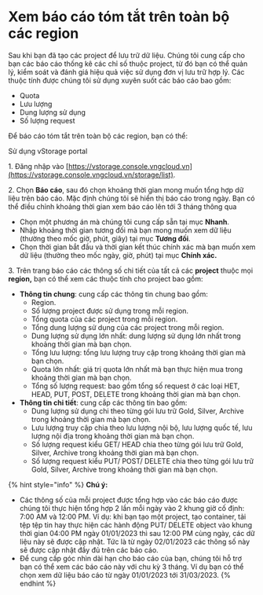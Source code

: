 # Xem báo cáo tóm tắt trên toàn bộ các region

Sau khi bạn đã tạo các project để lưu trữ dữ liệu. Chúng tôi cung cấp cho bạn các báo cáo thống kê các chỉ số thuộc project, từ đó bạn có thể quản lý, kiểm soát và đánh giá hiệu quả việc sử dụng đơn vị lưu trữ hợp lý. Các thuộc tính được chúng tôi sử dụng xuyên suốt các báo cáo bao gồm:&#x20;

* Quota
* Lưu lượng
* Dung lượng sử dụng
* Số lượng request

Để báo cáo tóm tắt trên toàn bộ các region, bạn có thể:&#x20;

&#x20;Sử dụng vStorage portal

1\. Đăng nhập vào [https://vstorage.console.vngcloud.vn](https://vstorage.console.vngcloud.vn/storage/list).

2\. Chọn **Báo cáo**, sau đó chọn khoảng thời gian mong muốn tổng hợp dữ liệu trên báo cáo. Mặc định chúng tôi sẽ hiển thị báo cáo trong ngày. Bạn có thể điều chỉnh khoảng thời gian xem báo cáo lên tới 3 tháng thông qua

* Chọn một phương án mà chúng tôi cung cấp sẵn tại mục **Nhanh**.
* Nhập khoảng thời gian tương đối mà bạn mong muốn xem dữ liệu (thường theo mốc giờ, phút, giây) tại mục **Tương đối**.
* Chọn thời gian bắt đầu và thời gian kết thúc chính xác mà bạn muốn xem dữ liệu (thường theo mốc ngày, giờ, phút) tại mục **Chính xác.**

3\. Trên trang báo cáo các thông số chi tiết của tất cả các **project** thuộc mọi **region,** bạn có thể xem các thuộc tính cho project bao gồm:&#x20;

* **Thông tin chung**: cung cấp các thông tin chung bao gồm:
  * Region.
  * Số lượng project được sử dụng trong mỗi region.
  * Tổng quota của các project trong mỗi region.
  * Tổng dung lượng sử dụng của các project trong mỗi region.
  * Dung lượng sử dụng lớn nhất: dung lượng sử dụng lớn nhất trong khoảng thời gian mà bạn chọn.
  * Tổng lưu lượng: tổng lưu lượng truy cập trong khoảng thời gian mà bạn chọn.
  * Quota lớn nhất: giá trị quota lớn nhất mà bạn thực hiện mua trong khoảng thời gian mà bạn chọn.
  * Tổng số lượng request: bao gồm tổng số request ở các loại HET, HEAD, PUT, POST, DELETE trong khoảng thời gian mà bạn chọn.
* **Thông tin chi tiết**: cung cấp các thông tin bao gồm:
  * Dung lượng sử dụng chi theo từng gói lưu trữ Gold, Silver, Archive trong khoảng thời gian mà bạn chọn.
  * Lưu lượng truy cập chia theo lưu lượng nội bộ, lưu lượng quốc tế, lưu lượng nội địa trong khoảng thời gian mà bạn chọn.
  * Số lượng request kiểu GET/ HEAD chia theo từng gói lưu trữ Gold, Silver, Archive trong khoảng thời gian mà bạn chọn.
  * Số lượng request kiểu PUT/ POST/ DELETE chia theo từng gói lưu trữ Gold, Silver, Archive trong khoảng thời gian mà bạn chọn.

{% hint style="info" %}
**Chú ý:**&#x20;



* Các thông số của mỗi project được tổng hợp vào các báo cáo được chúng tôi thực hiện tổng hợp 2 lần mỗi ngày vào 2 khung giờ cố định: 7:00 AM và 12:00 PM. Ví dụ: khi bạn tạo một project, tạo container, tải tệp tệp tin hay thực hiện các hành động PUT/ DELETE object vào khung thời gian 04:00 PM ngày 01/01/2023 thì sau 12:00 PM cùng ngày, các dữ liệu này sẽ được cập nhật. Tức là từ ngày 02/01/2023 các thông số này sẽ được cập nhật đầy đủ trên các báo cáo.
* Để cung cấp góc nhìn dài hạn cho báo cáo của bạn, chúng tôi hỗ trợ bạn có thể xem các báo cáo này với chu kỳ 3 tháng. Ví dụ bạn có thể chọn xem dữ liệu báo cáo từ ngày 01/01/2023 tới 31/03/2023.&#x20;
{% endhint %}

<figure><img src="../../../../../.gitbook/assets/Xem_bao_cao_tom_tat.gif" alt=""><figcaption></figcaption></figure>
